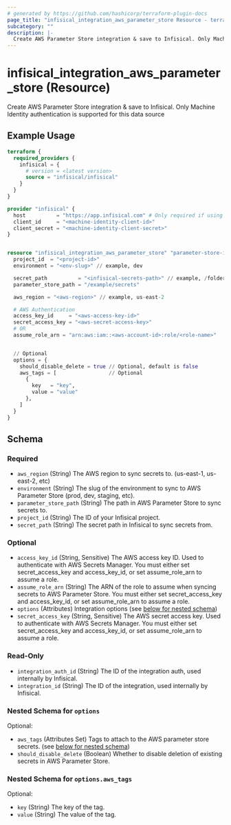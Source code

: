```yaml
---
# generated by https://github.com/hashicorp/terraform-plugin-docs
page_title: "infisical_integration_aws_parameter_store Resource - terraform-provider-infisical"
subcategory: ""
description: |-
  Create AWS Parameter Store integration & save to Infisical. Only Machine Identity authentication is supported for this data source
---
```


# infisical_integration_aws_parameter_store (Resource)

Create AWS Parameter Store integration & save to Infisical. Only Machine Identity authentication is supported for this data source

## Example Usage

```terraform
terraform {
  required_providers {
    infisical = {
      # version = <latest version>
      source = "infisical/infisical"
    }
  }
}

provider "infisical" {
  host          = "https://app.infisical.com" # Only required if using self hosted instance of Infisical, default is https://app.infisical.com
  client_id     = "<machine-identity-client-id>"
  client_secret = "<machine-identity-client-secret>"
}


resource "infisical_integration_aws_parameter_store" "parameter-store-integration" {
  project_id  = "<project-id>"
  environment = "<env-slug>" // example, dev

  secret_path          = "<infisical-secrets-path>" // example, /folder, or /
  parameter_store_path = "/example/secrets"

  aws_region = "<aws-region>" // example, us-east-2

  # AWS Authentication
  access_key_id     = "<aws-access-key-id>"
  secret_access_key = "<aws-secret-access-key>"
  # OR
  assume_role_arn = "arn:aws:iam::<aws-account-id>:role/<role-name>"


  // Optional
  options = {
    should_disable_delete = true // Optional, default is false
    aws_tags = [                 // Optional
      {
        key   = "key",
        value = "value"
      },
    ]
  }
}
```

<!-- schema generated by tfplugindocs -->
## Schema

### Required

- `aws_region` (String) The AWS region to sync secrets to. (us-east-1, us-east-2, etc)
- `environment` (String) The slug of the environment to sync to AWS Parameter Store (prod, dev, staging, etc).
- `parameter_store_path` (String) The path in AWS Parameter Store to sync secrets to.
- `project_id` (String) The ID of your Infisical project.
- `secret_path` (String) The secret path in Infisical to sync secrets from.

### Optional

- `access_key_id` (String, Sensitive) The AWS access key ID. Used to authenticate with AWS Secrets Manager. You must either set secret_access_key and access_key_id, or set assume_role_arn to assume a role.
- `assume_role_arn` (String) The ARN of the role to assume when syncing secrets to AWS Parameter Store. You must either set secret_access_key and access_key_id, or set assume_role_arn to assume a role.
- `options` (Attributes) Integration options (see [below for nested schema](#nestedatt--options))
- `secret_access_key` (String, Sensitive) The AWS secret access key. Used to authenticate with AWS Secrets Manager. You must either set secret_access_key and access_key_id, or set assume_role_arn to assume a role.

### Read-Only

- `integration_auth_id` (String) The ID of the integration auth, used internally by Infisical.
- `integration_id` (String) The ID of the integration, used internally by Infisical.

<a id="nestedatt--options"></a>
### Nested Schema for `options`

Optional:

- `aws_tags` (Attributes Set) Tags to attach to the AWS parameter store secrets. (see [below for nested schema](#nestedatt--options--aws_tags))
- `should_disable_delete` (Boolean) Whether to disable deletion of existing secrets in AWS Parameter Store.

<a id="nestedatt--options--aws_tags"></a>
### Nested Schema for `options.aws_tags`

Optional:

- `key` (String) The key of the tag.
- `value` (String) The value of the tag.
